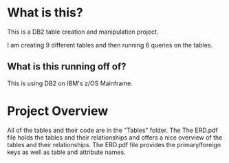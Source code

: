 # What is this?
This is a DB2 table creation and manipulation project. 

I am creating 9 different tables and then running 6 queries on the tables.

## What is this running off of?
This is using DB2 on IBM's z/OS Mainframe.

# Project Overview
All of the tables and their code are in the "Tables" folder. The The ERD.pdf file holds the tables and their relationships and offers a nice overview of the tables and their relationships. The ERD.pdf file provides the primary/foreign keys as well as table and attribute names.

